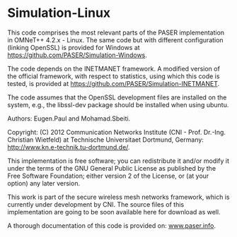 Simulation-Linux
================

This code comprises the most relevant parts of the PASER implementation in OMNeT++ 4.2.x - Linux. The same code but with different configuration (linking OpenSSL) is provided for Windows at https://github.com/PASER/Simulation-Windows. 

The code depends on the INETMANET framework. A modified version of the official framework, with respect to statistics, using which this code is tested, is provided at https://github.com/PASER/Simulation-INETMANET. 

The code assumes that the OpenSSL development files are installed on the system, e.g., the libssl-dev package should be installed when using ubuntu.

Authors: Eugen.Paul and Mohamad.Sbeiti.

Copyright: (C) 2012 Communication Networks Institute (CNI - Prof. Dr.-Ing. Christian Wietfeld) at Technische Universitaet Dortmund, Germany: http://www.kn.e-technik.tu-dortmund.de/.

This implementation is free software; you can redistribute it and/or modify it under the terms of the GNU General Public License as published by the Free Software Foundation; either version 2 of the License, or (at your option) any later version.

This work is part of the secure wireless mesh networks framework, which is currently under development by CNI. The source files of this implementation are going to be soon available here for download as well.

A thorough documentation of this code is provided on: www.paser.info.

